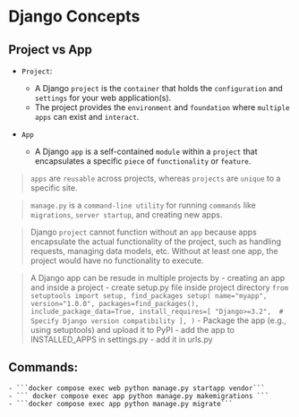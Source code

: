 # Django Concepts

## Project vs App

- `Project`: 
    - A Django `project` is the `container` that holds the `configuration` and `settings` for your web application(s).
    - The project provides the `environment` and `foundation` where `multiple apps` can exist and `interact`.

- `App`
    - A Django `app` is a self-contained `module` within a `project` that encapsulates a specific `piece` of `functionality` or `feature`.

> `apps` are `reusable` across projects, whereas `projects` are `unique` to a specific site.

> `manage.py` is a `command-line utility` for running `commands` like `migrations`, `server startup`, and creating new apps.
 
>  Django `project` cannot function without an `app` because apps encapsulate the actual functionality of the project, such as handling requests, managing data models, etc. Without at least one app, the project would have no functionality to execute.

> A Django app can be resude in multiple projects by 
    - creating an app and inside a project
    - create setup.py file inside project directory
        ```
        from setuptools import setup, find_packages
        setup(
            name="myapp",
            version="1.0.0",
            packages=find_packages(),
            include_package_data=True,
            install_requires=[
                "Django>=3.2",  # Specify Django version compatibility
            ],
        )
        ```
    - Package the app (e.g., using setuptools) and upload it to PyPI 
    - add the app to INSTALLED_APPS in settings.py
    - add it in urls.py


## Commands:
    - ```docker compose exec web python manage.py startapp vendor```
    - ``` docker compose exec app python manage.py makemigrations ```
    - ```docker compose exec app python manage.py migrate```



